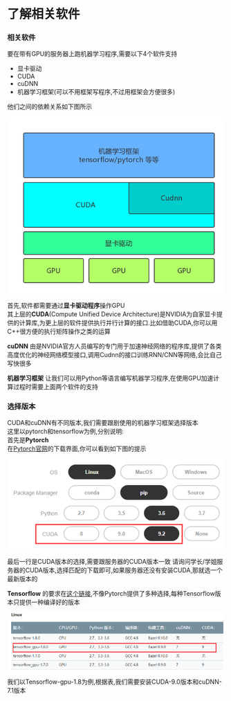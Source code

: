 # 了解相关软件

### 相关软件

要在带有GPU的服务器上跑机器学习程序,需要以下4个软件支持  
- 显卡驱动  
- CUDA
- cuDNN
- 机器学习框架(可以不用框架写程序,不过用框架会方便很多)  

他们之间的依赖关系如下图所示

![架构](../../img/part2/architecture.png)   

首先,软件都需要通过**显卡驱动程序**操作GPU  
其上层的**CUDA**(Compute Unified Device Architecture)是NVIDIA为自家显卡提供的计算库,为更上层的软件提供执行并行计算的接口.比如借助CUDA,你可以用C++很方便的执行矩阵操作之类的运算  

**cuDNN** 由是NVIDIA官方人员编写的专门用于加速神经网络的程序库,提供了各类高度优化的神经网络模型接口,调用Cudnn的接口训练RNN/CNN等网络,会比自己写快很多  

**机器学习框架** 让我们可以用Python等语言编写机器学习程序,在使用GPU加速计算过程时需要上面两个软件的支持


### 选择版本
CUDA和cuDNN有不同版本,我们需要跟剧使用的机器学习框架选择版本  
这里以pytorch和tensorflow为例,分别说明:  
首先是**Pytorch**  
在[Pytorch官网](https://pytorch.org/)的下载界面,你可以看到如下图的提示

![Pytorch Cuda需求](../../img/part2/pytorch-version.png)  

最后一行是CUDA版本的选择,需要跟服务器的CUDA版本一致
请询问学长/学姐服务器的CUDA版本,选择匹配的下载即可,如果服务器还没有安装CUDA,那就选一个最新版本的


**Tensorflow** 的要求在[这个链接](https://tensorflow.google.cn/install/install_sources#tested_source_configurations),不像Pytorch提供了多种选择,每种Tensorflow版本只提供一种编译好的版本

![Tensorflow Cuda需求](../../img/part2/tensorflow-version.png)

我们以Tensorflow-gpu-1.8为例,根据表,我们需要安装CUDA-9.0版本和cuDNN-7.1版本
